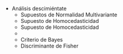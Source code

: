 - Análisis descimiéntate
	- Supuestos de Normalidad Multivariante
	- Supuesto de Homocedasticidad
	- Supuesto de Homocedasticidad
	-
	- Criterio de Bayes
	- Discriminante de Fisher